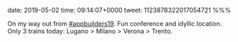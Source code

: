 date: 2019-05-02
time: 09:14:07+0000
tweet: 1123878322017054721
%%%

On my way out from [#appbuilders19](https://twitter.com/hashtag/appbuilders19). Fun conference and idyllic location. Only 3 trains today: Lugano &gt; Milano &gt; Verona &gt; Trento.
